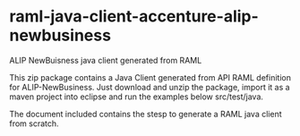 # raml-java-client-accenture-alip-newbusiness
ALIP NewBuisness java client generated from RAML

This zip package contains a Java Client generated from API RAML definition for ALIP-NewBusiness.
Just download and unzip the package, import it as a maven project into eclipse and run the examples below src/test/java.

The document included contains the stesp to generate a RAML java client from scratch.
